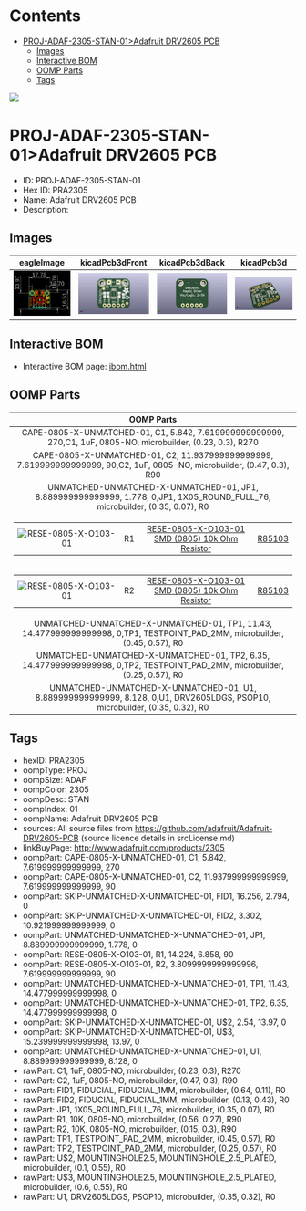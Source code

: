 



Contents
========

* [PROJ-ADAF-2305-STAN-01>Adafruit DRV2605 PCB](#proj-adaf-2305-stan-01adafruit-drv2605-pcb)
	* [Images](#images)
	* [Interactive BOM](#interactive-bom)
	* [OOMP Parts](#oomp-parts)
	* [Tags](#tags)
  
![][im]
# PROJ-ADAF-2305-STAN-01>Adafruit DRV2605 PCB

- ID: PROJ-ADAF-2305-STAN-01
- Hex ID: PRA2305
- Name: Adafruit DRV2605 PCB
- Description: 

## Images
  
  

|eagleImage|kicadPcb3dFront|kicadPcb3dBack|kicadPcb3d|
| :---: | :---: | :---: | :---: |
|[![eagleImage](eagleImage_140.png)](eagleImage_600.png)|[![kicadPcb3dFront](kicadPcb3dFront_140.png)](kicadPcb3dFront_600.png)|[![kicadPcb3dBack](kicadPcb3dBack_140.png)](kicadPcb3dBack_600.png)|[![kicadPcb3d](kicadPcb3d_140.png)](kicadPcb3d_600.png)|

## Interactive BOM

- Interactive BOM page: [ibom.html](kicad/bom/ibom.html)

## OOMP Parts
  

|OOMP Parts|
| :---: |
|CAPE-0805-X-UNMATCHED-01, C1, 5.842, 7.619999999999999, 270,C1, 1uF, 0805-NO, microbuilder, (0.23, 0.3), R270|
|CAPE-0805-X-UNMATCHED-01, C2, 11.937999999999999, 7.619999999999999, 90,C2, 1uF, 0805-NO, microbuilder, (0.47, 0.3), R90|
|UNMATCHED-UNMATCHED-X-UNMATCHED-01, JP1, 8.889999999999999, 1.778, 0,JP1, 1X05_ROUND_FULL_76, microbuilder, (0.35, 0.07), R0|
|<table><tr><td>![RESE-0805-X-O103-01](https://raw.githubusercontent.com/oomlout/oomlout_OOMP_parts/main/RESE-0805-X-O103-01/image_140.jpg)</td><td> R1</td><td>[RESE-0805-X-O103-01<br>SMD (0805) 10k Ohm Resistor](https://github.com/oomlout/oomlout_OOMP_parts/tree/main/RESE-0805-X-O103-01/)</td><td>[R85103](https://github.com/oomlout/oomlout_OOMP_parts/tree/main/RESE-0805-X-O103-01/)</td></tr></table>|
|<table><tr><td>![RESE-0805-X-O103-01](https://raw.githubusercontent.com/oomlout/oomlout_OOMP_parts/main/RESE-0805-X-O103-01/image_140.jpg)</td><td> R2</td><td>[RESE-0805-X-O103-01<br>SMD (0805) 10k Ohm Resistor](https://github.com/oomlout/oomlout_OOMP_parts/tree/main/RESE-0805-X-O103-01/)</td><td>[R85103](https://github.com/oomlout/oomlout_OOMP_parts/tree/main/RESE-0805-X-O103-01/)</td></tr></table>|
|UNMATCHED-UNMATCHED-X-UNMATCHED-01, TP1, 11.43, 14.477999999999998, 0,TP1, TESTPOINT_PAD_2MM, microbuilder, (0.45, 0.57), R0|
|UNMATCHED-UNMATCHED-X-UNMATCHED-01, TP2, 6.35, 14.477999999999998, 0,TP2, TESTPOINT_PAD_2MM, microbuilder, (0.25, 0.57), R0|
|UNMATCHED-UNMATCHED-X-UNMATCHED-01, U1, 8.889999999999999, 8.128, 0,U1, DRV2605LDGS, PSOP10, microbuilder, (0.35, 0.32), R0|

## Tags

- hexID: PRA2305
- oompType: PROJ
- oompSize: ADAF
- oompColor: 2305
- oompDesc: STAN
- oompIndex: 01
- oompName: Adafruit DRV2605 PCB
- sources: All source files from https://github.com/adafruit/Adafruit-DRV2605-PCB (source licence details in srcLicense.md)
- linkBuyPage: http://www.adafruit.com/products/2305
- oompPart: CAPE-0805-X-UNMATCHED-01, C1, 5.842, 7.619999999999999, 270
- oompPart: CAPE-0805-X-UNMATCHED-01, C2, 11.937999999999999, 7.619999999999999, 90
- oompPart: SKIP-UNMATCHED-X-UNMATCHED-01, FID1, 16.256, 2.794, 0
- oompPart: SKIP-UNMATCHED-X-UNMATCHED-01, FID2, 3.302, 10.921999999999999, 0
- oompPart: UNMATCHED-UNMATCHED-X-UNMATCHED-01, JP1, 8.889999999999999, 1.778, 0
- oompPart: RESE-0805-X-O103-01, R1, 14.224, 6.858, 90
- oompPart: RESE-0805-X-O103-01, R2, 3.8099999999999996, 7.619999999999999, 90
- oompPart: UNMATCHED-UNMATCHED-X-UNMATCHED-01, TP1, 11.43, 14.477999999999998, 0
- oompPart: UNMATCHED-UNMATCHED-X-UNMATCHED-01, TP2, 6.35, 14.477999999999998, 0
- oompPart: SKIP-UNMATCHED-X-UNMATCHED-01, U$2, 2.54, 13.97, 0
- oompPart: SKIP-UNMATCHED-X-UNMATCHED-01, U$3, 15.239999999999998, 13.97, 0
- oompPart: UNMATCHED-UNMATCHED-X-UNMATCHED-01, U1, 8.889999999999999, 8.128, 0
- rawPart: C1, 1uF, 0805-NO, microbuilder, (0.23, 0.3), R270
- rawPart: C2, 1uF, 0805-NO, microbuilder, (0.47, 0.3), R90
- rawPart: FID1, FIDUCIAL, FIDUCIAL_1MM, microbuilder, (0.64, 0.11), R0
- rawPart: FID2, FIDUCIAL, FIDUCIAL_1MM, microbuilder, (0.13, 0.43), R0
- rawPart: JP1, 1X05_ROUND_FULL_76, microbuilder, (0.35, 0.07), R0
- rawPart: R1, 10K, 0805-NO, microbuilder, (0.56, 0.27), R90
- rawPart: R2, 10K, 0805-NO, microbuilder, (0.15, 0.3), R90
- rawPart: TP1, TESTPOINT_PAD_2MM, microbuilder, (0.45, 0.57), R0
- rawPart: TP2, TESTPOINT_PAD_2MM, microbuilder, (0.25, 0.57), R0
- rawPart: U$2, MOUNTINGHOLE2.5, MOUNTINGHOLE_2.5_PLATED, microbuilder, (0.1, 0.55), R0
- rawPart: U$3, MOUNTINGHOLE2.5, MOUNTINGHOLE_2.5_PLATED, microbuilder, (0.6, 0.55), R0
- rawPart: U1, DRV2605LDGS, PSOP10, microbuilder, (0.35, 0.32), R0



[im]: kicadPcb3d_450.png
